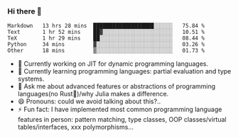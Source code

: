 
### Hi there 👋

<!--START_SECTION:waka-->
```text
Markdown   13 hrs 28 mins  ███████████████████░░░░░░   75.84 % 
Text       1 hr 52 mins    ██▓░░░░░░░░░░░░░░░░░░░░░░   10.51 % 
TeX        1 hr 29 mins    ██░░░░░░░░░░░░░░░░░░░░░░░   08.44 % 
Python     34 mins         ▓░░░░░░░░░░░░░░░░░░░░░░░░   03.26 % 
Other      18 mins         ▒░░░░░░░░░░░░░░░░░░░░░░░░   01.73 % 
```
<!--END_SECTION:waka-->

- 🔭 Currently working on JIT for dynamic programming languages.
- 🌱 Currently learning programming languages: partial evaluation and type systems.
- 💬 Ask me about advanced features or abstractions of programming languages(no Rust🤔)/why Julia makes a difference.
- 😄 Pronouns: could we avoid talking about this?..
- ⚡ Fun fact: I have implemented most common programming language features in person: pattern matching, type classes, OOP classes/virtual tables/interfaces, xxx polymorphisms...

<!--
**thautwarm/thautwarm** is a ✨ _special_ ✨ repository because its `README.md` (this file) appears on your GitHub profile.

Here are some ideas to get you started:

- 🔭 I’m currently working on ...
- 🌱 I’m currently learning ...
- 👯 I’m looking to collaborate on ...
- 🤔 I’m looking for help with ...
- 💬 Ask me about ...
- 📫 How to reach me: ...
- 😄 Pronouns: ...
- ⚡ Fun fact: ...
-->
